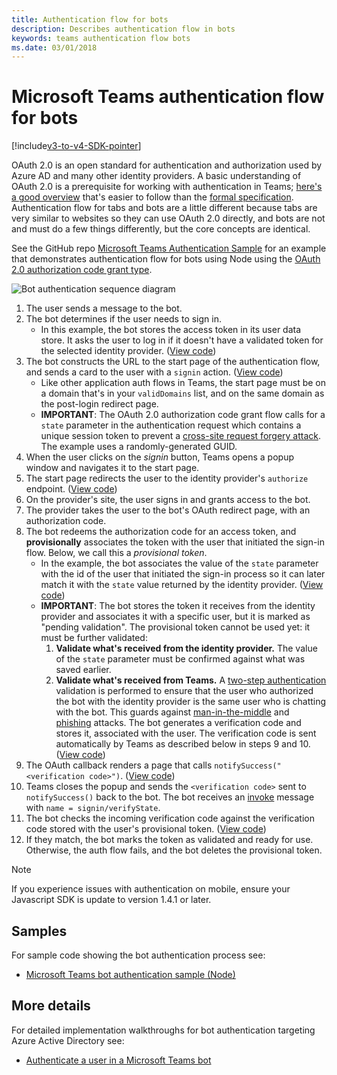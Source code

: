 ```yaml
---
title: Authentication flow for bots
description: Describes authentication flow in bots
keywords: teams authentication flow bots
ms.date: 03/01/2018
---
```

# Microsoft Teams authentication flow for bots

[!include[v3-to-v4-SDK-pointer](~/includes/v3-to-v4-pointer-bots.md)]

OAuth 2.0 is an open standard for authentication and authorization used by Azure AD and many other identity providers. A basic understanding of OAuth 2.0 is a prerequisite for working with authentication in Teams; [here's a good overview](https://aaronparecki.com/oauth-2-simplified/) that's easier to follow than the [formal specification](https://oauth.net/2/). Authentication flow for tabs and bots are a little different because tabs are very similar to websites so they can use OAuth 2.0 directly, and bots are not and must do a few things differently, but the core concepts are identical.

See the GitHub repo [Microsoft Teams Authentication Sample](https://github.com/OfficeDev/microsoft-teams-sample-auth-node)
for an example that demonstrates authentication flow for bots using Node using the [OAuth 2.0 authorization code grant type](https://oauth.net/2/grant-types/authorization-code/).

![Bot authentication sequence diagram](~/assets/images/authentication/bot_auth_sequence_diagram.png)

1. The user sends a message to the bot.
2. The bot determines if the user needs to sign in.
    * In this example, the bot stores the access token in its user data store. It asks the user to log in if it doesn't have a validated token for the selected identity provider. ([View code](https://github.com/OfficeDev/microsoft-teams-sample-auth-node/blob/469952a26d618dbf884a3be53c7d921cc580b1e2/src/utils/AuthenticationUtils.ts#L58-L76))
3. The bot constructs the URL to the start page of the authentication flow, and sends a card to the user with a `signin` action. ([View code](https://github.com/OfficeDev/microsoft-teams-sample-auth-node/blob/469952a26d618dbf884a3be53c7d921cc580b1e2/src/dialogs/BaseIdentityDialog.ts#L160-L190))
    * Like other application auth flows in Teams, the start page must be on a domain that's in your `validDomains` list, and on the same domain as the post-login redirect page.
    * **IMPORTANT**: The OAuth 2.0 authorization code grant flow calls for a `state` parameter in the authentication request which contains a unique session token to prevent a [cross-site request forgery attack](https://en.wikipedia.org/wiki/Cross-site_request_forgery). The example uses a randomly-generated GUID.
4. When the user clicks on the *signin* button, Teams opens a popup window and navigates it to the start page.
5. The start page redirects the user to the identity provider's `authorize` endpoint. ([View code](https://github.com/OfficeDev/microsoft-teams-sample-auth-node/blob/469952a26d618dbf884a3be53c7d921cc580b1e2/public/html/auth-start.html#L51-L56))
6. On the provider's site, the user signs in and grants access to the bot.
7. The provider takes the user to the bot's OAuth redirect page, with an authorization code.
8. The bot redeems the authorization code for an access token, and **provisionally** associates the token with the user that initiated the sign-in flow. Below, we call this a *provisional token*.
    * In the example, the bot associates the value of the `state` parameter with the id of the user that initiated the sign-in process so it can later match it with the `state` value returned by the identity provider. ([View code](https://github.com/OfficeDev/microsoft-teams-sample-auth-node/blob/469952a26d618dbf884a3be53c7d921cc580b1e2/src/AuthBot.ts#L70-L99))
    * **IMPORTANT**: The bot stores the token it receives from the identity provider and associates it with a specific user, but it is marked as "pending validation". The provisional token cannot be used yet: it must be further validated: 
      1. **Validate what's received from the identity provider.** The value of the `state` parameter must be confirmed against what was saved earlier. 
      1. **Validate what's received from Teams.** A [two-step authentication](https://en.wikipedia.org/wiki/Man-in-the-middle_attack) validation is performed to ensure that the user who authorized the bot with the identity provider is the same user who is chatting with the bot. This guards against [man-in-the-middle](https://en.wikipedia.org/wiki/Man-in-the-middle_attack) and [phishing](https://en.wikipedia.org/wiki/Phishing) attacks. The bot generates a verification code and stores it, associated with the user. The verification code is sent automatically by Teams as described below in steps 9 and 10. ([View code](https://github.com/OfficeDev/microsoft-teams-sample-auth-node/blob/469952a26d618dbf884a3be53c7d921cc580b1e2/src/AuthBot.ts#L100-L113))
9. The OAuth callback renders a page that calls `notifySuccess("<verification code>")`. ([View code](https://github.com/OfficeDev/microsoft-teams-sample-auth-node/blob/master/src/views/oauth-callback-success.hbs))
10. Teams closes the popup and sends the `<verification code>` sent to `notifySuccess()` back to the bot. The bot receives an [invoke](/bot-framework/dotnet/bot-builder-dotnet-activities#invoke) message with `name = signin/verifyState`.
11. The bot checks the incoming verification code against the verification code stored with the user's provisional token. ([View code](https://github.com/OfficeDev/microsoft-teams-sample-auth-node/blob/469952a26d618dbf884a3be53c7d921cc580b1e2/src/dialogs/BaseIdentityDialog.ts#L127-L140))
12. If they match, the bot marks the token as validated and ready for use. Otherwise, the auth flow fails, and the bot deletes the provisional token.

> [!Note]
> If you experience issues with authentication on mobile, ensure your Javascript SDK is update to version 1.4.1 or later.

## Samples

For sample code showing the bot authentication process see:

* [Microsoft Teams bot authentication sample (Node)](https://github.com/OfficeDev/microsoft-teams-sample-auth-node)

## More details

For detailed implementation walkthroughs for bot authentication targeting Azure Active Directory see:

* [Authenticate a user in a Microsoft Teams bot](~/resources/bot-v3/bot-authentication/auth-bot-AAD.md)
